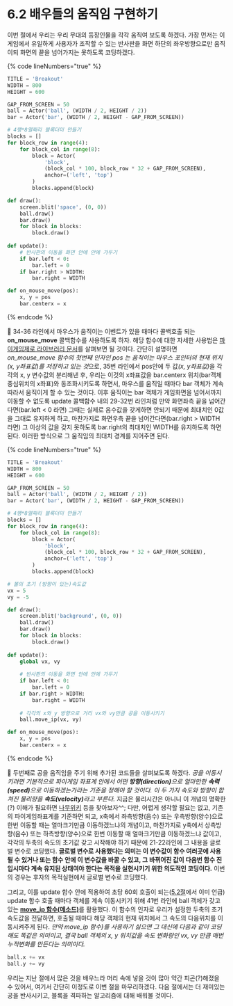 # 6.2 배우들의 움직임 구현하기

이번 절에서 우리는 우리 무대의 등장인물을 각각 움직여 보도록 하겠다. 가장 먼저는 이 게임에서 유일하게 사용자가 조작할 수 있는 반사판을 화면 하단의 좌우방향으로만 움직이되 화면의 끝을 넘어가지는 못하도록 코딩하겠다.

{% code lineNumbers="true" %}
```python
TITLE = 'Breakout'
WIDTH = 800
HEIGHT = 600

GAP_FROM_SCREEN = 50
ball = Actor('ball', (WIDTH / 2, HEIGHT / 2))
bar = Actor('bar', (WIDTH / 2, HEIGHT - GAP_FROM_SCREEN))

# 4행*8열짜리 블록더미 만들기
blocks = []
for block_row in range(4):
    for block_col in range(8):
        block = Actor(
            'block', 
            (block_col * 100, block_row * 32 + GAP_FROM_SCREEN),
            anchor=('left', 'top')
        )
        blocks.append(block)

def draw():
    screen.blit('space', (0, 0))
    ball.draw()
    bar.draw()
    for block in blocks:
        block.draw()
        
def update():    
    # 반사판의 이동을 화면 안에 안에 가두기
    if bar.left < 0:
        bar.left = 0
    if bar.right > WIDTH:
        bar.right = WIDTH

def on_mouse_move(pos):
    x, y = pos
    bar.centerx = x
```
{% endcode %}

:1234: 34-36 라인에서 마우스가 움직이는 이벤트가 있을 때마다 콜백호출 되는 **on\_mouse\_move** 콜백함수를 사용하도록 하자. 해당 함수에 대한 자세한 사용법은 [파이게임제로 라이브러리 문서](https://pygame-zero.readthedocs.io/en/stable/hooks.html#on_mouse_down)를 살펴보면 될 것이다. 간단히 설명하면 _on\_mouse\_move 함수의 첫번째 인자인 pos 는 움직이는 마우스 포인터의 현재 위치(x, y좌표값)를 저장하고 있는 &#xAC83;_&#xC73C;로, 35번 라인에서 pos안에 두 &#xAC12;_(x, y좌표값)_&#xC744; 각각의 x, y 변수값의 분리해낸 후, 우리는 이것의 x좌표값을 bar.centerx 위치(bar객체 중심위치의 x좌표)와 동조화시키도록 하면서, 마우스를 움직일 때마다 bar 객체가 계속 따라서 움직이게 할 수 있는 것이다. 이후 움직이는 bar 객체가 게임화면을 넘어서까지 이동할 수 없도록 update 콜백함수 내의 29-32번 라인처럼 만약 화면좌측 끝을 넘어간다면(bar.left < 0 라면) 그때는 실제로 음수값을 갖게하면 안되기 때문에 최대치인 0값을 그대로 유지하게 하고, 마찬가지로 화면우측 끝을 넘어간다면(bar.right > WIDTH 라면)  그 이상의 값을 갖지 못하도록 bar.right의 최대치인 WIDTH를 유지하도록 하면된다. 이러한 방식으로 그 움직임의 최대치 경계를 지어주면 된다.

{% code lineNumbers="true" %}
```python
TITLE = 'Breakout'
WIDTH = 800
HEIGHT = 600

GAP_FROM_SCREEN = 50
ball = Actor('ball', (WIDTH / 2, HEIGHT / 2))
bar = Actor('bar', (WIDTH / 2, HEIGHT - GAP_FROM_SCREEN))

# 4행*8열짜리 블록더미 만들기
blocks = []
for block_row in range(4):
    for block_col in range(8):
        block = Actor(
            'block', 
            (block_col * 100, block_row * 32 + GAP_FROM_SCREEN),
            anchor=('left', 'top')
        )
        blocks.append(block)

# 볼의 초기 (방향이 있는)속도값
vx = 5
vy = -5

def draw():
    screen.blit('background', (0, 0))
    ball.draw()
    bar.draw()
    for block in blocks:
        block.draw()
        
def update():
    global vx, vy
    
    # 반사판의 이동을 화면 안에 안에 가두기
    if bar.left < 0:
        bar.left = 0
    if bar.right > WIDTH:
        bar.right = WIDTH
    
    # 각각의 x와 y 방향으로 거리 vx와 vy만큼 공을 이동시키기
    ball.move_ip(vx, vy)

def on_mouse_move(pos):
    x, y = pos
    bar.centerx = x
```
{% endcode %}

:1234: 두번째로 공을 움직임을 주기 위해 추가된 코드들을 살펴보도록 하겠다. _공을 이동시키려면 기본적으로 파이게임 좌표계 안에서 어떤 **방향(direction)**&#xC73C;로 얼마만한 **속력(speed)**&#xC73C;로 이동하겠는가라는 기준을 정해야 할 것이다. 이 두 가지 속도와 방향이 합쳐진 물리량을 **속도(velocity)**&#xB77C;고 부른다._ 지금은 물리시간은 아니니 이 개념의 명확한(?) 이해가 필요하면 [나무위키](https://namu.wiki/w/%EC%86%8D%EB%8F%84) 등을 찾아보자^^; 다만, 어렵게 생각할 필요는 없고, 기존의 파이게임좌표계를 기준하면 되고, x축에서 좌측방향(음수) 또는 우측방향(양수)으로 한번 이동할 때는 얼마크기만큼 이동하겠느냐의 개념이고, 마찬가지로 y축에서 상측방향(음수) 또는 하측방향(양수)으로 한번 이동할 때 얼마크기만큼 이동하겠느냐 값이고, 각각의 두축의 속도의 초기값 갖고 시작해야 하기 때문에 21-22라인에 그 내용을 글로벌 변수로 코딩했다. **글로벌 변수로 사용했다는 의미는 이 변수값이 함수 여러곳에 사용될 수 있거나 또는 함수 안에 이 변수값을 바꿀 수 있고, 그 바뀌어진 값이 다음번 함수 진입시마다 계속 유지된 상태여야 한다는 목적을 실현시키기 위한 의도적인 코딩이다.** 이번의 경우는 후자의 목적실현에서 글로벌 변수로 코딩했다.&#x20;

그리고, 이를 update 함수 안에 적용하여 초당 60회 호출이 되는([5.2절](../flappy_bird/5.2_flying.md)에서 이미 언급) update 함수 호출 때마다 객체를 계속 이동시키기 위해 41번 라인에 ball 객체가 갖고 있는 [**move\_ip 함수(메소드)**](https://www.pygame.org/docs/ref/rect.html#pygame.Rect.move_ip)를 활용했다. 이 함수의 인자로 우리가 설정한 두축의 초기 속도값을 전달하면, 호출될 때마다 해당 객체의 현재 위치에서 그 속도의 다음위치를 이동시켜주게 된다. _만약 move\_ip 함수}를 사용하기 싫으면 그 대신에 다음과 같이 코딩해도 똑같은 의미이고, 결국 ball 객체의 x, y 위치값을 속도 변화량인 vx, vy 만큼 매번 누적변화를 만든다는 의미이다._

```python
ball.x += vx
ball.y += vy
```

우리는 지난 절에서 많은 것을 배우느라 머리 속에 넣을 것이 많아 약간 피곤(?)해졌을 수 있어서, 여기서 간단히 이정도로 이번 절을 마무리하겠다. 다음 절에서는 더 재미있는 공을 반사시키고, 블록을 격파하는 알고리즘에 대해 배워볼 것이다.


